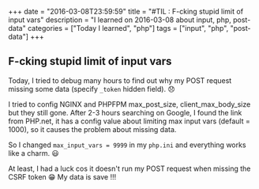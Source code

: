 +++
date = "2016-03-08T23:59:59"
title = "#TIL : F-cking stupid limit of input vars"
description = "I learned on 2016-03-08 about input, php, post-data"
categories = ["Today I learned", "php"]
tags = ["input", "php", "post-data"]
+++



## F-cking stupid limit of input vars

Today, I tried to debug many hours to find out why my POST request missing some data (specify `_token` hidden field). :disappointed:

I tried to config NGINX and PHPFPM max_post_size, client_max_body_size but they still gone. After 2-3 hours searching on Google, I found the link from PHP.net,
it has a config value about limiting max input vars (default = 1000), so it causes the problem about missing data.

So I changed `max_input_vars = 9999` in my `php.ini` and everything works like a charm. :smiley:

At least, I had a luck cos it doesn't run my POST request when missing the CSRF token :grin: My data is save !!!
